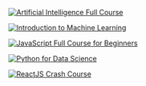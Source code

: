 [![Artificial Intelligence Full Course](https://img.youtube.com/vi/8tq9xZsVq-0/0.jpg)](https://www.youtube.com/watch?v=8tq9xZsVq-0)

[![Introduction to Machine Learning](https://img.youtube.com/vi/GwIo3gDZCVQ/0.jpg)](https://www.youtube.com/watch?v=GwIo3gDZCVQ)

[![JavaScript Full Course for Beginners](https://img.youtube.com/vi/PkZNo7MFNFg/0.jpg)](https://www.youtube.com/watch?v=PkZNo7MFNFg)

[![Python for Data Science](https://img.youtube.com/vi/rfscVS0vtbw/0.jpg)](https://www.youtube.com/watch?v=rfscVS0vtbw)

[![ReactJS Crash Course](https://img.youtube.com/vi/w7ejDZ8SWv8/0.jpg)](https://www.youtube.com/watch?v=w7ejDZ8SWv8)
